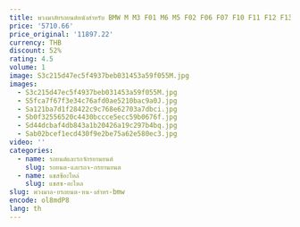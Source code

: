 ```yaml
---
title: พวงมาลัยรถยนต์หนังสำหรับ BMW M M3 F01 M6 M5 F02 F06 F07 F10 F11 F12 F13 F30 F80 F91 E90 E91อุปกรณ์เสริมรถยนต์ E92
price: '5710.66'
price_original: '11897.22'
currency: THB
discount: 52%
rating: 4.5
volume: 1
image: S3c215d47ec5f4937beb031453a59f055M.jpg
images:
  - S3c215d47ec5f4937beb031453a59f055M.jpg
  - S5fca7f67f3e34c76afd0ae5210bac9a0J.jpg
  - Sa121ba7d1f28422c9c768e62703a7dbci.jpg
  - Sb0f32556520c4430bccce5ecc59b0676f.jpg
  - Sd44dcbaf4db843a1b20426a19c297b4bq.jpg
  - Sab02bcef1ecd430f9e2be75a62e580ec3.jpg
video: ''
categories:
  - name: รถยนต์และรถจักรยานยนต์
    slug: รถยนต-และรถจ-กรยานยนต
  - name: แชสซีอะไหล่
    slug: แชสซ-อะไหล
slug: พวงมาล-ยรถยนต-หน-งสำหร-bmw
encode: ol8mdP8
lang: th
---
```

  